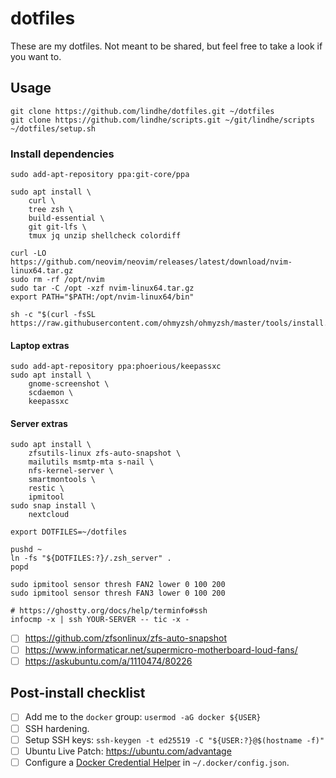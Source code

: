 # dotfiles

These are my dotfiles. Not meant to be shared, but feel free to take a look if you want to.

## Usage

```shell
git clone https://github.com/lindhe/dotfiles.git ~/dotfiles
git clone https://github.com/lindhe/scripts.git ~/git/lindhe/scripts
~/dotfiles/setup.sh
```

### Install dependencies

```shell
sudo add-apt-repository ppa:git-core/ppa
```

```shell
sudo apt install \
    curl \
    tree zsh \
    build-essential \
    git git-lfs \
    tmux jq unzip shellcheck colordiff
```

```shell
curl -LO https://github.com/neovim/neovim/releases/latest/download/nvim-linux64.tar.gz
sudo rm -rf /opt/nvim
sudo tar -C /opt -xzf nvim-linux64.tar.gz
export PATH="$PATH:/opt/nvim-linux64/bin"
```

```shell
sh -c "$(curl -fsSL https://raw.githubusercontent.com/ohmyzsh/ohmyzsh/master/tools/install.sh)"
```

#### Laptop extras

```shell
sudo add-apt-repository ppa:phoerious/keepassxc
sudo apt install \
    gnome-screenshot \
    scdaemon \
    keepassxc
```

#### Server extras

```shell
sudo apt install \
    zfsutils-linux zfs-auto-snapshot \
    mailutils msmtp-mta s-nail \
    nfs-kernel-server \
    smartmontools \
    restic \
    ipmitool
sudo snap install \
    nextcloud
```

```
export DOTFILES=~/dotfiles

pushd ~
ln -fs "${DOTFILES:?}/.zsh_server" .
popd
```

```
sudo ipmitool sensor thresh FAN2 lower 0 100 200
sudo ipmitool sensor thresh FAN3 lower 0 100 200
```

```
# https://ghostty.org/docs/help/terminfo#ssh
infocmp -x | ssh YOUR-SERVER -- tic -x -
```

- [ ] <https://github.com/zfsonlinux/zfs-auto-snapshot>
- [ ] <https://www.informaticar.net/supermicro-motherboard-loud-fans/>
- [ ] <https://askubuntu.com/a/1110474/80226>

## Post-install checklist

- [ ] Add me to the `docker` group: `usermod -aG docker ${USER}`
- [ ] SSH hardening.
- [ ] Setup SSH keys: `ssh-keygen -t ed25519 -C "${USER:?}@$(hostname -f)"`
- [ ] Ubuntu Live Patch: https://ubuntu.com/advantage
- [ ] Configure a [Docker Credential Helper](https://github.com/docker/docker-credential-helpers/) in `~/.docker/config.json`.
